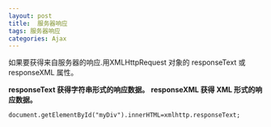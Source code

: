 ```yaml
---
layout: post
title:  服务器响应
tags: 服务器响应
categories: Ajax
---
```


如果要获得来自服务器的响应.用XMLHttpRequest 对象的 responseText 或 responseXML 属性。


**responseText 获得字符串形式的响应数据。**
**responseXML  获得 XML 形式的响应数据。**



`document.getElementById("myDiv").innerHTML=xmlhttp.responseText;`




